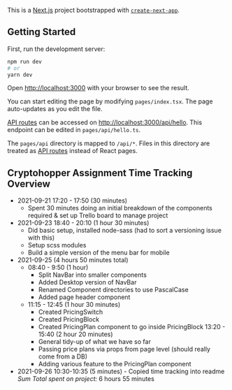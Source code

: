 This is a [Next.js](https://nextjs.org/) project bootstrapped with [`create-next-app`](https://github.com/vercel/next.js/tree/canary/packages/create-next-app).

## Getting Started

First, run the development server:

```bash
npm run dev
# or
yarn dev
```

Open [http://localhost:3000](http://localhost:3000) with your browser to see the result.

You can start editing the page by modifying `pages/index.tsx`. The page auto-updates as you edit the file.

[API routes](https://nextjs.org/docs/api-routes/introduction) can be accessed on [http://localhost:3000/api/hello](http://localhost:3000/api/hello). This endpoint can be edited in `pages/api/hello.ts`.

The `pages/api` directory is mapped to `/api/*`. Files in this directory are treated as [API routes](https://nextjs.org/docs/api-routes/introduction) instead of React pages.

## Cryptohopper Assignment Time Tracking Overview
- 2021-09-21 17:20 - 17:50 (30 minutes)
    - Spent 30 minutes doing an initial breakdown of the components required & set up Trello board to manage project
- 2021-09-23 18:40 - 20:10 (1 hour 30 minutes)
    - Did basic setup, installed node-sass (had to sort a versioning issue with this)
    - Setup scss modules
    - Build a simple version of the menu bar for mobile
- 2021-09-25 (4 hours 50 minutes total)
    - 08:40 - 9:50 (1 hour)
        - Split NavBar into smaller components
        - Added Desktop version of NavBar
        - Renamed Component directories to use PascalCase
        - Added page header component
    - 11:15 - 12:45 (1 hour 30 minutes)
        - Created PricingSwitch
        - Created PricingBlock
        - Created PricingPlan component to go inside PricingBlock
    13:20 - 15:40  (2 hour 20 minutes)
        - General tidy-up of what we have so far
        - Passing price plans via props from page level (should really come from a DB)
        - Adding various feature to the PricingPlan component
- 2021-09-26 10:30-10:35 (5 minutes)
        - Copied time tracking into readme
*Sum Total spent on project:* 6 hours 55 minutes
